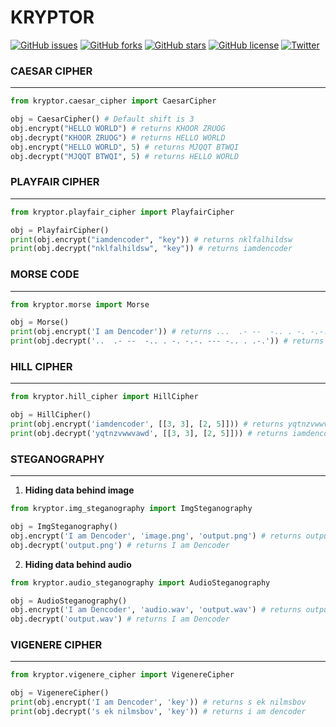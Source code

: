 # KRYPTOR
[![GitHub issues](https://img.shields.io/github/issues/D-ENCODER/KRYPTOR)](https://github.com/D-ENCODER/KRYPTOR/issues)  [![GitHub forks](https://img.shields.io/github/forks/D-ENCODER/KRYPTOR)](https://github.com/D-ENCODER/KRYPTOR/network)  [![GitHub stars](https://img.shields.io/github/stars/D-ENCODER/KRYPTOR)](https://github.com/D-ENCODER/KRYPTOR/stargazers) [![GitHub license](https://img.shields.io/github/license/D-ENCODER/KRYPTOR)](https://github.com/D-ENCODER/KRYPTOR/blob/master/LICENSE)  [![Twitter](https://img.shields.io/twitter/url?style=social&url=https%3A%2F%2Ftwitter.com%2FHetjoshi1684)](https://twitter.com/intent/tweet?text=Wow:&url=https%3A%2F%2Fgithub.com%2FD-ENCODER%2FKRYPTOR)
### CAESAR CIPHER

---

```python
from kryptor.caesar_cipher import CaesarCipher

obj = CaesarCipher() # Default shift is 3
obj.encrypt("HELLO WORLD") # returns KHOOR ZRUOG
obj.decrypt("KHOOR ZRUOG") # returns HELLO WORLD
obj.encrypt("HELLO WORLD", 5) # returns MJQQT BTWQI
obj.decrypt("MJQQT BTWQI", 5) # returns HELLO WORLD
```

### PLAYFAIR CIPHER

---

```python
from kryptor.playfair_cipher import PlayfairCipher

obj = PlayfairCipher()
print(obj.encrypt("iamdencoder", "key")) # returns nklfalhildsw
print(obj.decrypt("nklfalhildsw", "key")) # returns iamdencoder
```

### MORSE CODE

---

```python
from kryptor.morse import Morse

obj = Morse()
print(obj.encrypt('I am Dencoder')) # returns ...  .- --  -.. . -. -.-. --- -.. . .-.
print(obj.decrypt('..  .- --  -.. . -. -.-. --- -.. . .-.')) # returns I AM DENCODER
```


### HILL CIPHER

---

```python
from kryptor.hill_cipher import HillCipher

obj = HillCipher()
print(obj.encrypt('iamdencoder', [[3, 3], [2, 5]])) # returns yqtnzvwwvawd
print(obj.decrypt('yqtnzvwwvawd', [[3, 3], [2, 5]])) # returns iamdencoderz
```

### STEGANOGRAPHY

---

1. **Hiding data behind image**

```python
from kryptor.img_steganography import ImgSteganography

obj = ImgSteganography()
obj.encrypt('I am Dencoder', 'image.png', 'output.png') # returns output.png
obj.decrypt('output.png') # returns I am Dencoder
```

2. **Hiding data behind audio**

```python
from kryptor.audio_steganography import AudioSteganography

obj = AudioSteganography()
obj.encrypt('I am Dencoder', 'audio.wav', 'output.wav') # returns output.wav
obj.decrypt('output.wav') # returns I am Dencoder
```
### VIGENERE CIPHER

---

```python
from kryptor.vigenere_cipher import VigenereCipher

obj = VigenereCipher()
print(obj.encrypt('I am Dencoder', 'key')) # returns s ek nilmsbov
print(obj.decrypt('s ek nilmsbov', 'key')) # returns i am dencoder
```
